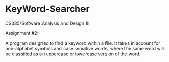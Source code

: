 # KeyWord-Searcher

CS335/Software Analysis and Design III 

Assignment #2:

A program designed to find a keyword within a file. It takes in account for non-alphabet symbols and case sensitive words, where the same word will be classified as
an uppercase or lowercase version of the word.
